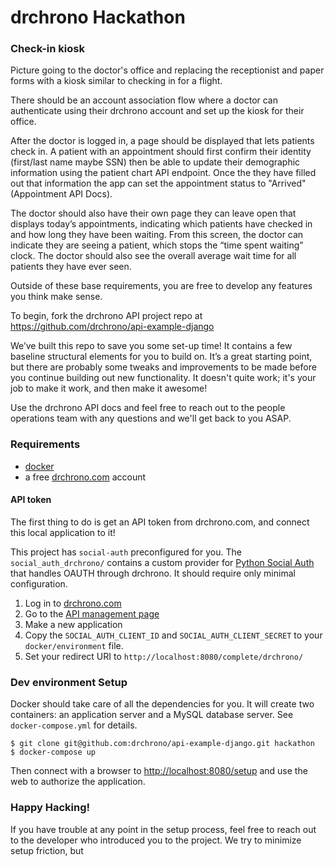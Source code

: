 # drchrono Hackathon

### Check-in kiosk

Picture going to the doctor's office and replacing the receptionist and paper forms
with a kiosk similar to checking in for a flight.

There should be an account association flow where a doctor can authenticate using
their drchrono account and set up the kiosk for their office.

After the doctor is logged in, a page should be displayed that lets patients check
in. A patient with an appointment should first confirm their identity (first/last
name maybe SSN) then be able to update their demographic information using the
patient chart API endpoint.  Once the they have filled out that information the
app can set the appointment status to "Arrived" (Appointment API Docs).

The doctor should also have their own page they can leave open that displays
today’s appointments, indicating which patients have checked in and how long they
have been waiting. From this screen, the doctor can indicate they are seeing a
patient, which stops the “time spent waiting” clock. The doctor should also see
the overall average wait time for all patients they have ever seen.

Outside of these base requirements, you are free to develop any features you think
make sense.

To begin, fork the drchrono API project repo at https://github.com/drchrono/api-example-django

We’ve built this repo to save you some set-up time! It contains a few baseline structural elements for you to build on.
It’s a great starting point, but there are probably some tweaks and improvements to be made before you continue building 
out new functionality. It doesn't quite work; it's your job to make it work, and then make it awesome!

Use the drchrono API docs and feel free to reach out to the people operations team with any questions and we'll get back
to you ASAP.

### Requirements
- [docker](https://www.docker.com/community-edition)
- a free [drchrono.com](https://www.drchrono.com/sign-up/) account


#### API token 
The first thing to do is get an API token from drchrono.com, and connect this local application to it!

This project has `social-auth` preconfigured for you. The `social_auth_drchrono/` contains a custom provider for
[Python Social Auth](http://python-social-auth.readthedocs.io/en/latest/) that handles OAUTH through drchrono. It should
 require only minimal configuration. 

1) Log in to [drchrono.com](https://www.drchrono.com)
2) Go to the [API management page](https://app.drchrono.com/api-management/)
3) Make a new application
4) Copy the `SOCIAL_AUTH_CLIENT_ID` and `SOCIAL_AUTH_CLIENT_SECRET` to your `docker/environment` file.
5) Set your redirect URI to `http://localhost:8080/complete/drchrono/`


### Dev environment Setup
Docker should take care of all the dependencies for you. It will create two containers: an application server and a 
MySQL database server. See `docker-compose.yml` for details.

``` 
$ git clone git@github.com:drchrono/api-example-django.git hackathon
$ docker-compose up
```

Then connect with a browser to [http://localhost:8080/setup]() and use the web to authorize the application.


### Happy Hacking!
If you have trouble at any point in the setup process, feel free to reach out to the developer
who introduced you to the project. We try to minimize setup friction, but 
